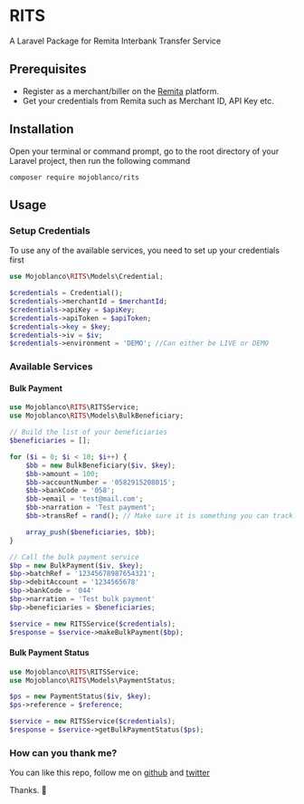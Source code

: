 # RITS

A Laravel Package for Remita Interbank Transfer Service

## Prerequisites
- Register as a merchant/biller on the [Remita]('https://www.remita.net/') platform.
- Get your credentials from Remita such as Merchant ID, API Key etc.

## Installation
Open your terminal or command prompt, go to the root directory of your Laravel project, then run the following command

    composer require mojoblanco/rits

## Usage

### Setup Credentials
To use any of the available services, you need to set up your credentials first

```php
use Mojoblanco\RITS\Models\Credential;

$credentials = Credential();
$credentials->merchantId = $merchantId;
$credentials->apiKey = $apiKey;
$credentials->apiToken = $apiToken;
$credentials->key = $key;
$credentials->iv = $iv;
$credentials->environment = 'DEMO'; //Can either be LIVE or DEMO
```

### Available Services

#### Bulk Payment
```php
use Mojoblanco\RITS\RITSService;
use Mojoblanco\RITS\Models\BulkBeneficiary;

// Build the list of your beneficiaries
$beneficiaries = [];

for ($i = 0; $i < 10; $i++) {
    $bb = new BulkBeneficiary($iv, $key);
    $bb->amount = 100;
    $bb->accountNumber = '0582915208015';
    $bb->bankCode = '058';
    $bb->email = 'test@mail.com';
    $bb->narration = 'Test payment';
    $bb->transRef = rand(); // Make sure it is something you can track.

    array_push($beneficiaries, $bb);
}

// Call the bulk payment service
$bp = new BulkPayment($iv, $key);
$bp->batchRef = '12345678987654321';
$bp->debitAccount = '1234565678'
$bp->bankCode = '044'
$bp->narration = 'Test bulk payment'
$bp->beneficiaries = $beneficiaries;

$service = new RITSService($credentials);
$response = $service->makeBulkPayment($bp);
```

#### Bulk Payment Status
```php
use Mojoblanco\RITS\RITSService;
use Mojoblanco\RITS\Models\PaymentStatus;

$ps = new PaymentStatus($iv, $key);
$ps->reference = $reference;

$service = new RITSService($credentials);
$response = $service->getBulkPaymentStatus($ps);
```

### How can you thank me?
You can like this repo, follow me on [github](https://github.com/mojoblanco) and [twitter](https://twitter.com/themojoblanco)

Thanks. 🙂
